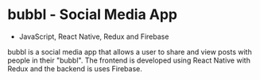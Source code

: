 # bubbl - Social Media App
- JavaScript, React Native, Redux and Firebase

bubbl is a social media app that allows a user to share and view posts with people in their "bubbl". The frontend is developed using React Native with Redux and the backend is uses Firebase.
